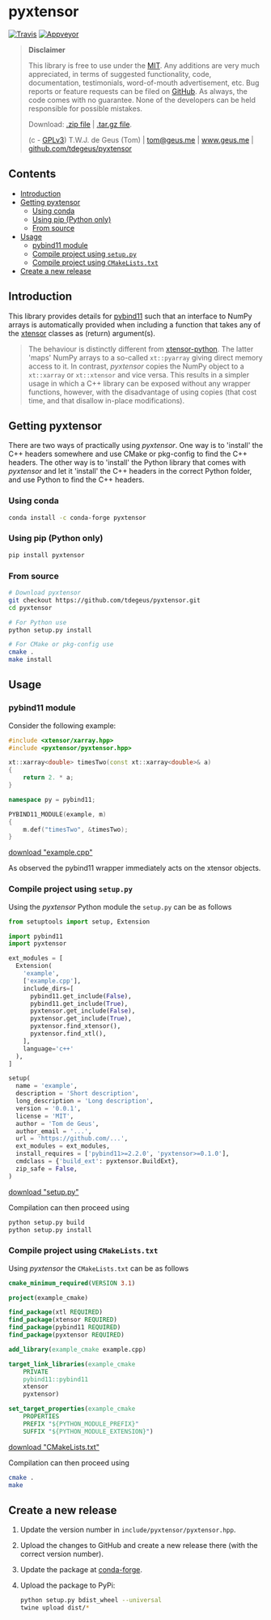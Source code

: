 # pyxtensor

[![Travis](https://travis-ci.org/tdegeus/pyxtensor.svg?branch=master)](https://travis-ci.org/tdegeus/pyxtensor)
[![Appveyor](https://ci.appveyor.com/api/projects/status/0s6ytkty29f110ks?svg=true)](https://ci.appveyor.com/project/tdegeus/pyxtensor)

>   **Disclaimer**
>   
>   This library is free to use under the [MIT](https://github.com/tdegeus/pyxtensor/blob/master/LICENSE). Any additions are very much appreciated, in terms of suggested functionality, code, documentation, testimonials, word-of-mouth advertisement, etc. Bug reports or feature requests can be filed on [GitHub](https://github.com/tdegeus/pyxtensor). As always, the code comes with no guarantee. None of the developers can be held responsible for possible mistakes.
>   
>   Download: [.zip file](https://github.com/tdegeus/pyxtensor/zipball/master) | [.tar.gz file](https://github.com/tdegeus/pyxtensor/tarball/master).
>   
>   (c - [GPLv3](https://github.com/tdegeus/pyxtensor/blob/master/LICENSE)) T.W.J. de Geus (Tom) | tom@geus.me | www.geus.me | [github.com/tdegeus/pyxtensor](https://github.com/tdegeus/pyxtensor)
   
## Contents

<!-- MarkdownTOC -->

- [Introduction](#introduction)
- [Getting pyxtensor](#getting-pyxtensor)
  - [Using conda](#using-conda)
  - [Using pip \(Python only\)](#using-pip-python-only)
  - [From source](#from-source)
- [Usage](#usage)
  - [pybind11 module](#pybind11-module)
  - [Compile project using `setup.py`](#compile-project-using-setuppy)
  - [Compile project using `CMakeLists.txt`](#compile-project-using-cmakeliststxt)
- [Create a new release](#create-a-new-release)

<!-- /MarkdownTOC -->

## Introduction

This library provides details for [pybind11](https://github.com/pybind/pybind11) such that an interface to NumPy arrays is automatically provided when including a function that takes any of the [xtensor](https://github.com/QuantStack/xtensor) classes as (return) argument(s). 

> The behaviour is distinctly different from [xtensor-python](https://github.com/QuantStack/xtensor-python). The latter 'maps' NumPy arrays to a so-called `xt::pyarray` giving direct memory access to it. In contrast, *pyxtensor* copies the NumPy object to a `xt::xarray` or `xt::xtensor` and vice versa. This results in a simpler usage in which a C++ library can be exposed without any wrapper functions, however, with the disadvantage of using copies (that cost time, and that disallow in-place modifications).

## Getting pyxtensor

There are two ways of practically using *pyxtensor*. One way is to 'install' the C++ headers somewhere and use CMake or pkg-config to find the C++ headers. The other way is to 'install' the Python library that comes with *pyxtensor* and let it 'install' the C++ headers in the correct Python folder, and use Python to find the C++ headers. 

### Using conda

```bash
conda install -c conda-forge pyxtensor
```

### Using pip (Python only)

```bash
pip install pyxtensor
```

### From source

```bash
# Download pyxtensor
git checkout https://github.com/tdegeus/pyxtensor.git
cd pyxtensor

# For Python use
python setup.py install

# For CMake or pkg-config use
cmake .
make install
```

## Usage

### pybind11 module

Consider the following example:

```cpp
#include <xtensor/xarray.hpp>
#include <pyxtensor/pyxtensor.hpp>

xt::xarray<double> timesTwo(const xt::xarray<double>& a)
{
    return 2. * a;
}

namespace py = pybind11;

PYBIND11_MODULE(example, m)
{
    m.def("timesTwo", &timesTwo);
}
```

[download "example.cpp"](./example/example.cpp)

As observed the pybind11 wrapper immediately acts on the xtensor objects. 

### Compile project using `setup.py`

Using the *pyxtensor* Python module the `setup.py` can be as follows

```python
from setuptools import setup, Extension

import pybind11
import pyxtensor

ext_modules = [
  Extension(
    'example',
    ['example.cpp'],
    include_dirs=[
      pybind11.get_include(False),
      pybind11.get_include(True),
      pyxtensor.get_include(False),
      pyxtensor.get_include(True),
      pyxtensor.find_xtensor(),
      pyxtensor.find_xtl(),
    ],
    language='c++'
  ),
]

setup(
  name = 'example',
  description = 'Short description',
  long_description = 'Long description',
  version = '0.0.1',
  license = 'MIT',
  author = 'Tom de Geus',
  author_email = '...',
  url = 'https://github.com/...',
  ext_modules = ext_modules,
  install_requires = ['pybind11>=2.2.0', 'pyxtensor>=0.1.0'],
  cmdclass = {'build_ext': pyxtensor.BuildExt},
  zip_safe = False,
)
```

[download "setup.py"](./example/setup.py)

Compilation can then proceed using 

```bash
python setup.py build
python setup.py install
```

### Compile project using `CMakeLists.txt`

Using *pyxtensor* the `CMakeLists.txt` can be as follows

```cmake
cmake_minimum_required(VERSION 3.1)

project(example_cmake)

find_package(xtl REQUIRED)
find_package(xtensor REQUIRED)
find_package(pybind11 REQUIRED)
find_package(pyxtensor REQUIRED)

add_library(example_cmake example.cpp)

target_link_libraries(example_cmake
    PRIVATE
    pybind11::pybind11
    xtensor
    pyxtensor)

set_target_properties(example_cmake
    PROPERTIES
    PREFIX "${PYTHON_MODULE_PREFIX}"
    SUFFIX "${PYTHON_MODULE_EXTENSION}")
```

[download "CMakeLists.txt"](./example/CMakeLists.txt)

Compilation can then proceed using 

```bash
cmake .
make
```

## Create a new release

1.  Update the version number in `include/pyxtensor/pyxtensor.hpp`. 

2.  Upload the changes to GitHub and create a new release there (with the correct version number).

3.  Update the package at [conda-forge](https://github.com/conda-forge/pyxtensor-feedstock).

4.  Upload the package to PyPi:

    ```bash
    python setup.py bdist_wheel --universal
    twine upload dist/*
    ```
